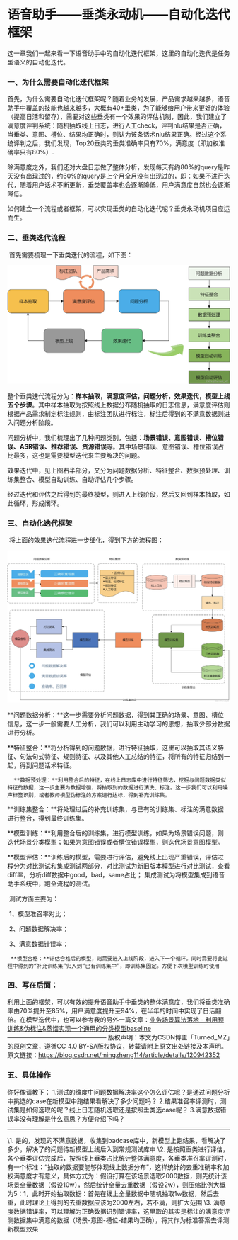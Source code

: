 # 语音助手——垂类永动机——自动化迭代框架

这一章我们一起来看一下语音助手中的自动化迭代框架，这里的自动化迭代是任务型语义的自动化迭代。

### 一、为什么需要自动化迭代框架

​        首先，为什么需要自动化迭代框架呢？随着业务的发展，产品需求越来越多，语音助手中覆盖的技能也越来越多，大概有40+垂类，为了能够给用户带来更好的体验（提高日活和留存），需要对这些垂类有一个效果的评估机制，因此，我们建立了满意度评判系统：随机抽取线上日志，进行人工check，评判nlu结果是否正确，当垂类、意图、槽位、结果均正确时，则认为该条话术nlu结果正确。经过这个系统评判之后，我们发现，Top20垂类的垂类准确率只有70%，满意度（即加权准确率只有80%）.

​    	除满意度之外，我们还对大盘日志做了整体分析，发现每天有约80%的query是昨天没有出现过的，约60%的query是上个月全月没有出现过的，即：如果不进行迭代，随着用户话术不断更新，垂类覆盖率也会逐渐降低，用户满意度自然也会逐渐降低。

​    	如何建立一个流程或者框架，可以实现垂类的自动化迭代呢？垂类永动机项目应运而生。

### 二、垂类迭代流程

​		首先需要梳理一下垂类迭代的流程，如下图：

![](../../images/语音助手_垂类自动化迭代框架图.png)

​	     整个垂类迭代流程分为：**样本抽取，满意度评估，问题分析，效果迭代，模型上线五个步骤**。其中样本抽取为按照线上数据分布随机抽取的日志信息，满意度评估则根据产品需求制定标注规则，由标注团队进行标注，标注后得到的不满意数据则进入问题分析阶段。

​	    问题分析中，我们梳理出了几种问题类别，包括：**场景错误、意图错误、槽位错误、ASR错误、推荐错误、资源错误**等。其中场景错误、意图错误、槽位错误占比最多，这也是需要模型迭代来主要解决的问题。

​	    效果迭代中，见上图右半部分，又分为问题数据分析、特征整合、数据预处理、训练集整合、模型自动训练、自动评估几个步骤。

​	    经过迭代和评估之后得到的最终模型，则进入上线阶段，然后又回到样本抽取，如此循环，形成闭环。

### 三、自动化迭代框架

​		将上面的效果迭代流程进一步细化，得到下方的流程图：

![](../../images/语音助手_垂类自动化迭代框架细化图.png)

​    	 **问题数据分析：**这一步需要分析问题数据，得到其正确的场景、意图、槽位信息，这一步一般需要人工分析，我们可以利用主动学习的思想，抽取少部分数据进行分析。

​    	**特征整合：**将分析得到的问题数据，进行特征抽取，这里可以抽取其语义特征、句法句式特征、规则特征、以及其他人工总结的特征，将所有的特征归结到一起，得到问题话术特征。

  	  **数据预处理：**利用整合后的特征，在线上日志库中进行特征筛选，挖掘与问题数据类似特征的数据，这一步主要为数据增强，将抽取到的数据进行清洗、标注。这一步我们可以利用噪声标签识别，或者教师模型伪标注的方案进行达标，得到补充训练集。

​		**训练集整合：**将处理过后的补充训练集，与已有的训练集、标注的满意数据进行整合，得到最终训练集。

​		**模型训练：**利用整合后的训练集，进行模型训练，如果为场景错误问题，则迭代场景分类模型；如果为意图错误或者槽位错误模型，则迭代场景意图模型。

​		**模型评估：**训练后的模型，需要进行评估，避免线上出现严重错误，评估过程分为对比测试和集成测试两部分，对比测试为新旧版本模型进行对比测试，查看diff率，分析diff数据中good，bad，same占比； 集成测试为将模型集成到语音助手系统中，跑全流程的测试。

​		测试方面主要为：

​		1、模型准召率对比；

​		2、问题数据解决率；

​		3、满意数据错误率；

  	 **模型合格：**评估合格后的模型，则需要进入上线阶段，进入下一个循环。同时需要将此过程中得到的“补充训练集”归入到“已有训练集中”，即训练集固定。方便下次模型训练时使用

### 四、写在后面：

​        利用上面的框架，可以有效的提升语音助手中垂类的整体满意度，我们将垂类准确率由70%提升至85%，用户满意度提升至94%，在半年的时间中实现了日活翻倍。在模型迭代中，也可以参考我的另外一篇文章：[业务场景算法落地 - 利用预训练&伪标注&蒸馏实现一个通用的分类模型baseline](https://blog.csdn.net/mingzheng114/article/details/115532141?spm=1001.2014.3001.5501)
————————————————
版权声明：本文为CSDN博主「Turned_MZ」的原创文章，遵循CC 4.0 BY-SA版权协议，转载请附上原文出处链接及本声明。
原文链接：https://blog.csdn.net/mingzheng114/article/details/120942352

### 五、具体操作

你好像请教下：
1.测试的维度中问题数据解决率这个怎么评估呢？是通过问题分析中挑选的case在新模型中跑结果看解决了多少问题吗？
2.结果准召率评测时，测试集是如何选取的呢？线上日志随机选取还是按照垂类选case呢？
3.满意数据错误率没有理解是什么意思？方便介绍下吗？

----

\1. 是的，发现的不满意数据，收集到badcase库中，新模型上跑结果，看解决了多少，解决了的问题待新模型上线后入到常规测试库中
\2. 是按照垂类进行评估，各个垂类评估完成后，按照线上垂类占比统计整体满意度，各垂类准召率评测时，有一个标准：“抽取的数据要能够体现线上数据分布”，这样统计的去重准确率和加权满意度才有意义，具体方式为：假设打算在该场景选取2000数据，则先统计该场景全量数据（假设10w），然后统计全量去重数据（假设2w），则压缩比例大概为5：1，此时开始抽取数据：首先在线上全量数据中随机抽取1w数据，然后去重，此时理论上得到的去重数据应该为2000左右，若不满，则扩大范围
\3. 满意度数据错误率，可以理解为正确数据识别错误率，这里取的其实是标注的满意度评测数据集中满意的数据（场景-意图-槽位-结果均正确），将其作为标准答案去评测新模型效果

